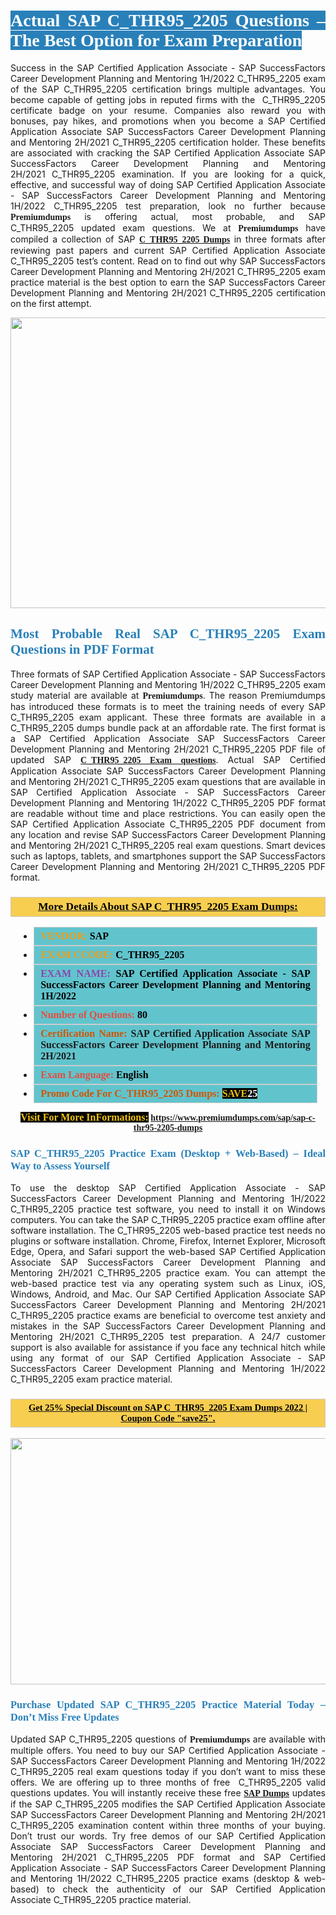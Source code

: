 <h1 style="text-align: justify;"><span style="color:#ffffff;"><span style="font-family:Georgia,serif;"><strong><span style="background-color:#2980b9;">Actual SAP C_THR95_2205 Questions – The Best Option for Exam Preparation</span></strong></span></span></h1>

<p style="text-align: justify;">Success in the SAP Certified Application Associate - SAP SuccessFactors Career Development Planning and Mentoring 1H/2022 C_THR95_2205 exam of the SAP C_THR95_2205 certification brings multiple advantages. You become capable of getting jobs in reputed firms with the  C_THR95_2205 certificate badge on your resume. Companies also reward you with bonuses, pay hikes, and promotions when you become a SAP Certified Application Associate SAP SuccessFactors Career Development Planning and Mentoring 2H/2021 C_THR95_2205 certification holder. These benefits are associated with cracking the SAP Certified Application Associate SAP SuccessFactors Career Development Planning and Mentoring 2H/2021 C_THR95_2205 examination. If you are looking for a quick, effective, and successful way of doing SAP Certified Application Associate - SAP SuccessFactors Career Development Planning and Mentoring 1H/2022 C_THR95_2205 test preparation, look no further because <span style="font-family:Georgia,serif;"><strong>Premiumdumps</strong></span> is offering actual, most probable, and SAP C_THR95_2205 updated exam questions. We at <span style="font-family:Georgia,serif;"><strong>Premiumdumps</strong></span> have compiled a collection of SAP <span style="font-family:Georgia,serif;"><strong><a href="https://www.premiumdumps.com/sap/sap-c-thr95-2205-dumps">C_THR95_2205 Dumps</a></strong></span> in three formats after reviewing past papers and current SAP Certified Application Associate C_THR95_2205 test’s content. Read on to find out why SAP SuccessFactors Career Development Planning and Mentoring 2H/2021 C_THR95_2205 exam practice material is the best option to earn the SAP SuccessFactors Career Development Planning and Mentoring 2H/2021 C_THR95_2205 certification on the first attempt.</p>

<p style="text-align: center;"><a href="https://www.premiumdumps.com/sap/sap-c-thr95-2205-dumps"><img alt="" src="https://i.imgur.com/P39uA2n.jpeg" style="width: 700px; height: 465px;" /></a></p>

<h2 style="text-align: justify;"><span style="color:#2980b9;"><span style="font-family:Georgia,serif;"><strong>Most Probable Real SAP C_THR95_2205 Exam Questions in PDF Format</strong></span></span></h2>

<p style="text-align: justify;">Three formats of SAP Certified Application Associate - SAP SuccessFactors Career Development Planning and Mentoring 1H/2022 C_THR95_2205 exam study material are available at <span style="font-family:Georgia,serif;"><strong>Premiumdumps</strong></span>. The reason Premiumdumps has introduced these formats is to meet the training needs of every SAP C_THR95_2205 exam applicant. These three formats are available in a C_THR95_2205 dumps bundle pack at an affordable rate. The first format is a SAP Certified Application Associate SAP SuccessFactors Career Development Planning and Mentoring 2H/2021 C_THR95_2205 PDF file of updated SAP <span style="font-family:Georgia,serif;"><strong><a href="https://www.premiumdumps.com/sap/sap-c-thr95-2205-dumps">C_THR95_2205 Exam questions</a></strong></span>. Actual SAP Certified Application Associate SAP SuccessFactors Career Development Planning and Mentoring 2H/2021 C_THR95_2205 exam questions that are available in SAP Certified Application Associate - SAP SuccessFactors Career Development Planning and Mentoring 1H/2022 C_THR95_2205 PDF format are readable without time and place restrictions. You can easily open the SAP Certified Application Associate C_THR95_2205 PDF document from any location and revise SAP SuccessFactors Career Development Planning and Mentoring 2H/2021 C_THR95_2205 real exam questions. Smart devices such as laptops, tablets, and smartphones support the SAP SuccessFactors Career Development Planning and Mentoring 2H/2021 C_THR95_2205 PDF format.</p>

<h3 style="background: #f7ce50; border: 1px solid rgb(204, 204, 204); padding: 5px 10px; text-align: center;"><span style="font-family:Georgia,serif;"><u><u><span style="color:#000000;"><span style="font-size:11pt"><span style="line-height:normal"><b><span style="font-size:13.0pt"><span cambria="">More Details About SAP C_THR95_2205 Exam Dumps:</span></span></b></span></span></span></u></u></span></h3>

<ul>
	<li style="margin:0cm 10pt">
	<div style="background:#61c4cd; border: 1px solid rgb(204, 204, 204); padding: 5px 10px; text-align: justify;"><span style="font-family:Georgia,serif;"><span style="font-size:11pt"><span style="line-height:normal"><b><span style="font-size:12.0pt"><span new="" roman="" times=""><span style="color:#f39c12;">VENDOR:</span> <span style="color:#000000;">SAP</span></span></span></b></span></span></span></div>
	</li>
	<li style="margin:0cm 10pt">
	<div style="background: #61c4cd; border: 1px solid rgb(204, 204, 204); padding: 5px 10px; text-align: justify;"><span style="font-family:Georgia,serif;"><span style="font-size:11pt"><span style="line-height:normal"><b><span style="font-size:12.0pt"><span new="" roman="" times=""><span style="color:#f39c12;">EXAM CCODE:</span> <span style="color:#000000;">C_THR95_2205</span></span></span></b></span></span></span></div>
	</li>
	<li style="margin:0cm 10pt">
	<div style="background: #61c4cd; border: 1px solid rgb(204, 204, 204); padding: 5px 10px; text-align: justify;"><span style="font-family:Georgia,serif;"><span style="font-size:11pt"><span style="line-height:normal"><b><span style="font-size:12.0pt"><span new="" roman="" times=""><span style="color:#8e44ad;">EXAM NAME:</span> <span style="color:#000000;">SAP Certified Application Associate - SAP SuccessFactors Career Development Planning and Mentoring 1H/2022</span></span></span></b></span></span></span></div>
	</li>
	<li style="margin:0cm 10pt">
	<div style="background: #61c4cd; border: 1px solid rgb(204, 204, 204); padding: 5px 10px;"><span style="font-family:Georgia,serif;"><span style="font-size:11pt"><span style="line-height:normal"><b><span style="font-size:12.0pt"><span new="" roman="" times=""><span style="color:#e74c3c;">Number of Questions:</span><span style="color:#000000;"><span style="color:#f1c40f;"> </span>80</span></span></span></b></span></span></span></div>
	</li>
	<li style="margin:0cm 10pt">
	<div style="background: #61c4cd; border: 1px solid rgb(204, 204, 204); padding: 5px 10px; text-align: justify;"><span style="font-family:Georgia,serif;"><span style="font-size:11pt"><span style="line-height:normal"><b><span style="font-size:12.0pt"><span new="" roman="" times=""><span style="color:#d35400;">Certification Name:</span> SAP Certified Application Associate SAP SuccessFactors Career Development Planning and Mentoring 2H/2021</span></span></b></span></span></span></div>
	</li>
	<li style="margin:0cm 10pt">
	<div style="background: #61c4cd; border: 1px solid rgb(204, 204, 204); padding: 5px 10px; text-align: justify;"><span style="font-family:Georgia,serif;"><span style="font-size:11pt"><span style="line-height:normal"><b><span style="font-size:12.0pt"><span new="" roman="" times=""><span style="color:#e74c3c;">Exam Language:</span> <span style="color:#000000;">English</span></span></span></b></span></span></span></div>
	</li>
	<li style="margin:0cm 10pt">
	<div style="background: #61c4cd; border: 1px solid rgb(204, 204, 204); padding: 5px 10px;"><span style="font-family:Georgia,serif;"><span style="font-size:11pt"><span style="line-height:normal"><b><span style="font-size:12.0pt"><span new="" roman="" times=""><span style="color:#d35400;">Promo Code For C_THR95_2205 Dumps:</span><span style="color:#f1c40f;"> <span style="background-color:#000000;">SAVE</span></span><span style="color:#ffffff;"><span style="background-color:#000000;">25</span></span></span></span></b></span></span></span></div>
	</li>
</ul>

<p style="text-align: center;"><span style="font-family:Georgia,serif;"><strong><span style="font-size:16px;"><span style="color:#f1c40f;"><span style="background-color:#000000;">Visit For More InFormations:</span></span></span> <a href="https://www.premiumdumps.com/sap/sap-c-thr95-2205-dumps">https://www.premiumdumps.com/sap/sap-c-thr95-2205-dumps</a></strong></span></p>

<h3 style="text-align: justify;"><span style="color:#2980b9;"><span style="font-family:Georgia,serif;"><strong><strong><strong>SAP C_THR95_2205 Practice Exam (Desktop + Web-Based) – Ideal Way to Assess Yourself</strong></strong></strong></span></span></h3>

<p style="text-align: justify;">To use the desktop SAP Certified Application Associate - SAP SuccessFactors Career Development Planning and Mentoring 1H/2022 C_THR95_2205 practice test software, you need to install it on Windows computers. You can take the SAP C_THR95_2205 practice exam offline after software installation. The C_THR95_2205 web-based practice test needs no plugins or software installation. Chrome, Firefox, Internet Explorer, Microsoft Edge, Opera, and Safari support the web-based SAP Certified Application Associate SAP SuccessFactors Career Development Planning and Mentoring 2H/2021 C_THR95_2205 practice exam. You can attempt the web-based practice test via any operating system such as Linux, iOS, Windows, Android, and Mac. Our SAP Certified Application Associate SAP SuccessFactors Career Development Planning and Mentoring 2H/2021 C_THR95_2205 practice exams are beneficial to overcome test anxiety and mistakes in the SAP SuccessFactors Career Development Planning and Mentoring 2H/2021 C_THR95_2205 test preparation. A 24/7 customer support is also available for assistance if you face any technical hitch while using any format of our SAP Certified Application Associate - SAP SuccessFactors Career Development Planning and Mentoring 1H/2022 C_THR95_2205 exam practice material.</p>

<h3 style="background: rgb(247, 206, 80); border: 1px solid rgb(204, 204, 204); padding: 5px 10px; text-align: center;"><span style="font-family:Georgia,serif;"><u><span style="color:#000000;"><span style="font-size:11pt;"><span style="line-height:normal;"><b><span cambria="">Get 25% Special Discount on SAP C_THR95_2205 Exam Dumps 2022 | Coupon Code "save25".</span></b></span></span></span></u></span></h3>

<p style="text-align: center;"><strong><strong><a href="https://www.premiumdumps.com/sap/sap-c-thr95-2205-dumps"><img alt="" src="https://i.imgur.com/IafrsaO.jpg" style="width: 700px; height: 394px;" /></a></strong></strong></p>

<h3 style="text-align: justify;"><strong><span style="color:#2980b9;"><span style="font-family:Georgia,serif;"><strong><strong><strong>Purchase Updated SAP C_THR95_2205 Practice Material Today – Don’t Miss Free Updates</strong></strong></strong></span></span></strong></h3>

<p style="text-align: justify;">Updated SAP C_THR95_2205 questions of <span style="font-family:Georgia,serif;"><strong>Premiumdumps</strong></span> are available with multiple offers. You need to buy our SAP Certified Application Associate - SAP SuccessFactors Career Development Planning and Mentoring 1H/2022 C_THR95_2205 real exam questions today if you don’t want to miss these offers. We are offering up to three months of free  C_THR95_2205 valid questions updates. You will instantly receive these free <span style="font-family:Georgia,serif;"><strong><a href="https://www.premiumdumps.com/sap-exam-dumps">SAP Dumps</a></strong></span> updates if the SAP C_THR95_2205 modifies the SAP Certified Application Associate SAP SuccessFactors Career Development Planning and Mentoring 2H/2021 C_THR95_2205 examination content within three months of your buying. Don’t trust our words. Try free demos of our SAP Certified Application Associate SAP SuccessFactors Career Development Planning and Mentoring 2H/2021 C_THR95_2205 PDF format and SAP Certified Application Associate - SAP SuccessFactors Career Development Planning and Mentoring 1H/2022 C_THR95_2205 practice exams (desktop & web-based) to check the authenticity of our SAP Certified Application Associate C_THR95_2205 practice material.</p>
